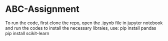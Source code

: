 # ABC-Assignment
To run the code, first clone the repo, open the .ipynb file in jupyter notebook and run the codes
to install the necessary libraies, use:
                                pip install pandas
                                pip install scikit-learn
